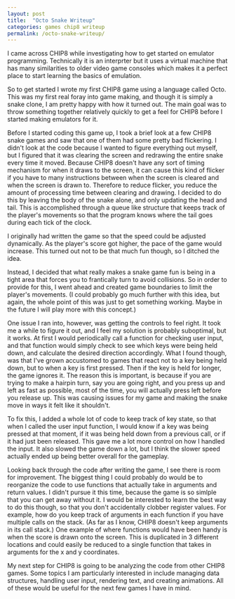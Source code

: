 ```yaml
---
layout: post
title:  "Octo Snake Writeup"
categories: games chip8 writeup
permalink: /octo-snake-writeup/
---
```


I came across CHIP8 while investigating how to get started on emulator
programming.  Technically it is an interprter but it uses a virtual machine
that has many similarities to older video game consoles which makes it a
perfect place to start learning the basics of emulation.

So to get started I wrote my first CHIP8 game using a language called Octo.
This was my first real foray into game making, and though it is simply a snake
clone, I am pretty happy with how it turned out. The main goal was to throw
something together relatively quickly to get a feel for CHIP8 before I started
making emulators for it.

Before I started coding this game up, I took a brief look at a few CHIP8 snake
games and saw that one of them had some pretty bad flickering. I didn't look at
the code because I wanted to figure everything out myself, but I figured that
it was clearing the screen and redrawing the entire snake every time it moved.
Because CHIP8 doesn't have any sort of timing mechanism for when it draws to
the screen, it can cause this kind of flicker if you have to many instructions
between when the screen is cleared and when the screen is drawn to.  Therefore
to reduce flicker, you reduce the amount of processing time between clearing
and drawing.  I decided to do this by leaving the body of the snake alone, and
only updating the head and tail. This is accomplished through a queue like
structure that keeps track of the player's movements so that the program knows
where the tail goes during each tick of the clock.

I originally had written the game so that the speed could be adjusted
dynamically. As the player's score got higher, the pace of the game would
increase. This turned out not to be that much fun though, so I ditched the
idea.

Instead, I decided that what really makes a snake game fun is being in a tight
area that forces you to frantically turn to avoid collisions. So in order to
provide for this, I went ahead and created game boundaries to limit the
player's movements. (I could probably go much further with this idea, but
again, the whole point of this was just to get something working. Maybe in the
future I will play more with this concept.)

One issue I ran into, however, was getting the controls to feel right. It took
me a while to figure it out, and I feel my solution is probably suboptimal, but
it works. At first I would periodically call a function for checking user
input, and that function would simply check to see which keys were being held
down, and calculate the desired direction accordingly. What I found though, was
that I've grown accustomed to games that react not to a key being held down,
but to when a key is first pressed. Then if the key is held for longer, the
game ignores it. The reason this is important, is because if you are trying to
make a hairpin turn, say you are going right, and you press up and left as fast
as possible, most of the time, you will actually press left before you release
up.  This was causing issues for my game and making the snake move in ways it
felt like it shouldn't.

To fix this, I added a whole lot of code to keep track of key state, so that
when I called the user input function, I would know if a key was being pressed
at that moment, if it was being held down from a previous call, or if it had
just been released. This gave me a lot more control on how I handled the input.
It also slowed the game down a lot, but I think the slower speed actually ended
up being better overall for the gameplay.

Looking back through the code after writing the game, I see there is room for
improvement. The biggest thing I could probably do would be to reorganize the
code to use functions that actually take in arguments and return values. I
didn't pursue it this time, because the game is so simlple that you can get
away without it. I would be interested to learn the best way to do this though,
so that you don't accidentally clobber register values. For example, how do you
keep track of arguments in each function if you have multiple calls on the
stack. (As far as I know, CHIP8 doesn't keep arguments in its call stack.) One
example of where functions would have been handy is when the score is drawn
onto the screen.  This is duplicated in 3 different locations and could easily
be reduced to a single function that takes in arguments for the x and y
coordinates.

My next step for CHIP8 is going to be analyzing the code from other CHIP8
games.  Some topics I am particularly interested in include managing data
structures, handling user input, rendering text, and creating animations. All
of these would be useful for the next few games I have in mind. 

